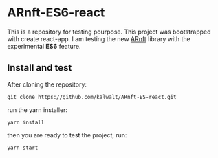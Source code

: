 # ARnft-ES6-react
This is a repository for testing pourpose. This project was bootstrapped with create react-app.
I am testing the new [ARnft](https://github.com/kalwalt/ARnft) library with the experimental **ES6** feature.

## Install and test
After cloning the repository:

`git clone https://github.com/kalwalt/ARnft-ES-react.git`

run the yarn installer:

`yarn install`

then you are ready to test the project, run:

`yarn start`
